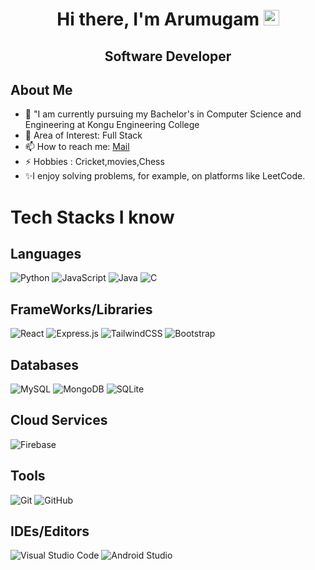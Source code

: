 
<div align="center">
   <h1>Hi there, I'm Arumugam <img src="https://media.giphy.com/media/hvRJCLFzcasrR4ia7z/giphy.gif" width="25px"> </h1>
</div>

## <p align='center'>Software Developer</p>

## About Me
- 🔭 "I am currently pursuing my Bachelor's in Computer Science and Engineering at Kongu Engineering College
- 💬 Area of Interest: Full Stack
- 📫 How to reach me: <a href="mailto:arumugam.ak.com@gmail.com">Mail</a>
- ⚡ Hobbies : Cricket,movies,Chess
- ✨I enjoy solving problems, for example, on platforms like LeetCode.

## <h1> Tech Stacks I know </h1>

## Languages
 ![Python](https://img.shields.io/badge/python-3670A0?style=for-the-badge&logo=python&logoColor=ffdd54)
 ![JavaScript](https://img.shields.io/badge/javascript-%23323330.svg?style=for-the-badge&logo=javascript&logoColor=%23F7DF1E)
 ![Java](https://img.shields.io/badge/java-%23ED8B00.svg?style=for-the-badge&logo=java&logoColor=white)
 ![C](https://img.shields.io/badge/c-%2300599C.svg?style=for-the-badge&logo=c&logoColor=white)


## FrameWorks/Libraries
![React](https://img.shields.io/badge/react-%2320232a.svg?style=for-the-badge&logo=react&logoColor=%2361DAFB)
![Express.js](https://img.shields.io/badge/express.js-%23404d59.svg?style=for-the-badge&logo=express&logoColor=%2361DAFB)
![TailwindCSS](https://img.shields.io/badge/tailwindcss-%2338B2AC.svg?style=for-the-badge&logo=tailwind-css&logoColor=white)
![Bootstrap](https://img.shields.io/badge/bootstrap-%23563D7C.svg?style=for-the-badge&logo=bootstrap&logoColor=white)

## Databases
![MySQL](https://img.shields.io/badge/mysql-%2300f.svg?style=for-the-badge&logo=mysql&logoColor=white)
![MongoDB](https://img.shields.io/badge/MongoDB-%234ea94b.svg?style=for-the-badge&logo=mongodb&logoColor=white)
![SQLite](https://img.shields.io/badge/sqlite-%2307405e.svg?style=for-the-badge&logo=sqlite&logoColor=white)

## Cloud Services
![Firebase](https://img.shields.io/badge/firebase-%23039BE5.svg?style=for-the-badge&logo=firebase)

## Tools
![Git](https://img.shields.io/badge/git-%23F05033.svg?style=for-the-badge&logo=git&logoColor=white)
![GitHub](https://img.shields.io/badge/github-%23121011.svg?style=for-the-badge&logo=github&logoColor=white)


## IDEs/Editors 
![Visual Studio Code](https://img.shields.io/badge/Visual%20Studio%20Code-0078d7.svg?style=for-the-badge&logo=visual-studio-code&logoColor=white)
![Android Studio](https://img.shields.io/badge/Android%20Studio-3DDC84.svg?style=for-the-badge&logo=android-studio&logoColor=white)

